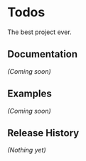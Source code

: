 # Todos

The best project ever.

## Documentation
_(Coming soon)_

## Examples
_(Coming soon)_

## Release History
_(Nothing yet)_
